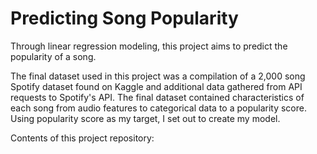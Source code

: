 # Predicting Song Popularity

Through linear regression modeling, this project aims to predict the popularity of a song. 

The final dataset used in this project was a compilation of a 2,000 song Spotify dataset found on Kaggle and additional data gathered from API requests to Spotify's API. The final dataset contained characteristics of each song from audio features to categorical data to a popularity score. Using popularity score as my target, I set out to create my model.



Contents of this project repository:
